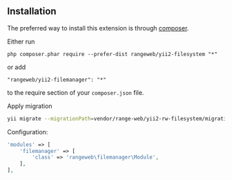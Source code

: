 Installation
------------
The preferred way to install this extension is through [composer](http://getcomposer.org/download/).

Either run

```
php composer.phar require --prefer-dist rangeweb/yii2-filesystem "*"
```

or add

```
"rangeweb/yii2-filemanager": "*"
```

to the require section of your `composer.json` file.

Apply migration
```sh
yii migrate --migrationPath=vendor/range-web/yii2-rw-filesystem/migrations
```

Configuration:

```php
'modules' => [
    'filemanager' => [
        'class' => 'rangeweb\filemanager\Module',
    ],
],
```
